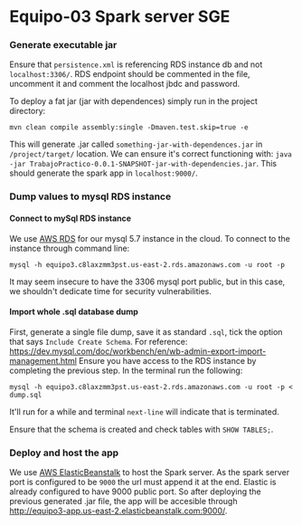 # Equipo-03 Spark server SGE

### Generate executable jar
Ensure that `persistence.xml` is referencing RDS instance db and not `localhost:3306/`. RDS endpoint should be commented in the file, uncomment it and comment the localhost jbdc and password.

To deploy a fat jar (jar with dependences) simply run in the project directory:
``` 
mvn clean compile assembly:single -Dmaven.test.skip=true -e
```

This will generate .jar called `something-jar-with-dependences.jar` in `/project/target/` location.
We can ensure it's correct functioning with: `java -jar TrabajoPractico-0.0.1-SNAPSHOT-jar-with-dependencies.jar`.
This should generate the spark app in `localhost:9000/`.

### Dump values to mysql RDS instance

#### Connect to mySql RDS instance
We use [AWS RDS](https://aws.amazon.com/es/rds/) for our mysql 5.7 instance in the cloud.
To connect to the instance through command line:
```
mysql -h equipo3.c8laxzmm3pst.us-east-2.rds.amazonaws.com -u root -p
```
It may seem insecure to have the 3306 mysql port public, but in this case, we shouldn't dedicate time for security vulnerabilities.

#### Import whole .sql database dump
First, generate a single file dump, save it as standard `.sql`, tick the option that says `Include Create Schema`.
For reference: https://dev.mysql.com/doc/workbench/en/wb-admin-export-import-management.html
Ensure you have access to the RDS instance by completing the previous step.
In the terminal run the following:
```
mysql -h equipo3.c8laxzmm3pst.us-east-2.rds.amazonaws.com -u root -p < dump.sql
``` 
It'll run for a while and terminal `next-line` will indicate that is terminated.

Ensure that the schema is created and check tables with `SHOW TABLES;`.

### Deploy and host the app
We use [AWS ElasticBeanstalk](https://aws.amazon.com/es/elasticbeanstalk/) to host the Spark server. As the spark server port is configured to be `9000` the url must append it at the end.
Elastic is already configured to have 9000 public port. So after deploying the previous generated .jar file, the app will be accesible through http://equipo3-app.us-east-2.elasticbeanstalk.com:9000/.
